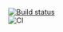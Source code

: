 <!-- Бейджик -->
[![Build status](https://ci.appveyor.com/api/projects/status/r5kb4w0h7r3rsej3?svg=true)](https://ci.appveyor.com/project/Logot1n/game4x4)  
![CI](https://github.com/Logot1n/game4x4-2version/actions/workflows/web.yml/badge.svg)   